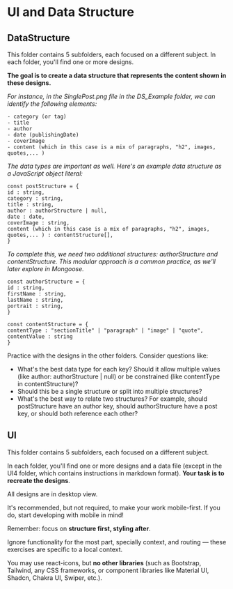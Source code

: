 # UI and Data Structure

## DataStructure

This folder contains 5 subfolders, each focused on a different subject. In each folder, you'll find one or more designs.

**The goal is to create a data structure that represents the content shown in these designs.**

_For instance, in the SinglePost.png file in the DS_Example folder, we can identify the following elements:_

```
- category (or tag)
- title
- author
- date (publishingDate)
- coverImage
- content (which in this case is a mix of paragraphs, "h2", images, quotes,... )
```

_The data types are important as well. Here's an example data structure as a JavaScript object literal:_

```
const postStructure = {
id : string,
category : string,
title : string,
author : authorStructure | null,
date : date,
coverImage : string,
content (which in this case is a mix of paragraphs, "h2", images, quotes,... ) : contentStructure[],
}
```

_To complete this, we need two additional structures: authorStructure and contentStructure. This modular approach is a common practice, as we'll later explore in Mongoose._

```
const authorStructure = {
id : string,
firstName : string,
lastName : string,
portrait : string,
}
```

```
const contentStructure = {
contentType : "sectionTitle" | "paragraph" | "image" | "quote",
contentValue : string
}
```

Practice with the designs in the other folders. Consider questions like:

- What's the best data type for each key? Should it allow multiple values (like author: authorStructure | null) or be constrained (like contentType in contentStructure)?
- Should this be a single structure or split into multiple structures?
- What's the best way to relate two structures? For example, should postStructure have an author key, should authorStructure have a post key, or should both reference each other?

## UI

This folder contains 5 subfolders, each focused on a different subject.

In each folder, you'll find one or more designs and a data file (except in the UI4 folder, which contains instructions in markdown format). **Your task is to recreate the designs**.

All designs are in desktop view.

It's recommended, but not required, to make your work mobile-first. If you do, start developing with mobile in mind!

Remember: focus on **structure first, styling after**.

Ignore functionality for the most part, specially context, and routing — these exercises are specific to a local context.

You may use react-icons, but **no other libraries** (such as Bootstrap, Tailwind, any CSS frameworks, or component libraries like Material UI, Shadcn, Chakra UI, Swiper, etc.).
